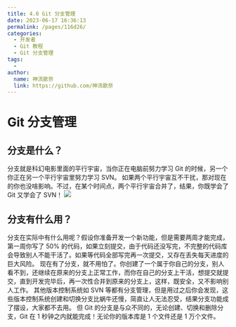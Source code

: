 ```yaml
---
title: 4.0 Git 分支管理
date: 2023-06-17 16:36:13
permalink: /pages/116d26/
categories:
  - 开发者
  - Git 教程
  - Git 分支管理
tags:
  - 
author: 
  name: 神流歌奈
  link: https://github.com/神流歌奈
---
```

# Git 分支管理

## 分支是什么？

分支就是科幻电影里面的平行宇宙，当你正在电脑前努力学习 Git 的时候，另一个你正在另一个平行宇宙里努力学习 SVN。
如果两个平行宇宙互不干扰，那对现在的你也没啥影响。不过，在某个时间点，两个平行宇宙合并了，结果，你既学会了 Git 又学会了 SVN！
![](https://ushio.oss-cn-shanghai.aliyuncs.com/kana/git-guide/40.1.png)
## 分支有什么用？

分支在实际中有什么用呢？假设你准备开发一个新功能，但是需要两周才能完成，第一周你写了 50% 的代码，如果立刻提交，由于代码还没写完，不完整的代码库会导致别人不能干活了。如果等代码全部写完再一次提交，又存在丢失每天进度的巨大风险。
现在有了分支，就不用怕了。你创建了一个属于你自己的分支，别人看不到，还继续在原来的分支上正常工作，而你在自己的分支上干活，想提交就提交，直到开发完毕后，再一次性合并到原来的分支上，这样，既安全，又不影响别人工作。
其他版本控制系统如 SVN 等都有分支管理，但是用过之后你会发现，这些版本控制系统创建和切换分支比蜗牛还慢，简直让人无法忍受，结果分支功能成了摆设，大家都不去用。
但 Git 的分支是与众不同的，无论创建、切换和删除分支，Git 在 1 秒钟之内就能完成！无论你的版本库是 1 个文件还是 1 万个文件。
